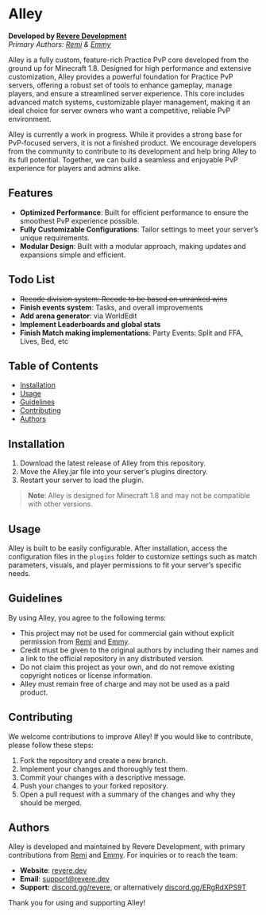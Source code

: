# Alley

**Developed by [Revere Development](https://www.revere.dev)**  
*Primary Authors: [Remi](https://github.com/hmRemi) & [Emmy](https://github.com/hmEmmy)*

Alley is a fully custom, feature-rich Practice PvP core developed from the ground up for Minecraft 1.8. Designed for high performance and extensive customization, Alley provides a powerful foundation for Practice PvP servers, offering a robust set of tools to enhance gameplay, manage players, and ensure a streamlined server experience. This core includes advanced match systems, customizable player management, making it an ideal choice for server owners who want a competitive, reliable PvP environment.

Alley is currently a work in progress. While it provides a strong base for PvP-focused servers, it is not a finished product. We encourage developers from the community to contribute to its development and help bring Alley to its full potential. Together, we can build a seamless and enjoyable PvP experience for players and admins alike.

## Features

- **Optimized Performance**: Built for efficient performance to ensure the smoothest PvP experience possible.
- **Fully Customizable Configurations**: Tailor settings to meet your server’s unique requirements.
- **Modular Design**: Built with a modular approach, making updates and expansions simple and efficient.

## Todo List

- ~~Recode division system: Recode to be based on unranked wins~~
- **Finish events system**: Tasks, and overall improvements
- **Add arena generator**: via WorldEdit
- **Implement Leaderboards and global stats**
- **Finish Match making implementations**: Party Events: Split and FFA, Lives, Bed, etc

## Table of Contents

- [Installation](#installation)
- [Usage](#usage)
- [Guidelines](#guidelines)
- [Contributing](#contributing)
- [Authors](#authors)

## Installation

1. Download the latest release of Alley from this repository.
2. Move the Alley.jar file into your server’s plugins directory.
3. Restart your server to load the plugin.

> **Note**: Alley is designed for Minecraft 1.8 and may not be compatible with other versions.

## Usage

Alley is built to be easily configurable. After installation, access the configuration files in the `plugins` folder to customize settings such as match parameters, visuals, and player permissions to fit your server’s specific needs.

## Guidelines

By using Alley, you agree to the following terms:

- This project may not be used for commercial gain without explicit permission from [Remi](https://github.com/hmRemi) and [Emmy](https://github.com/hmEmmy).
- Credit must be given to the original authors by including their names and a link to the official repository in any distributed version.
- Do not claim this project as your own, and do not remove existing copyright notices or license information.
- Alley must remain free of charge and may not be used as a paid product.

## Contributing

We welcome contributions to improve Alley! If you would like to contribute, please follow these steps:

1. Fork the repository and create a new branch.
2. Implement your changes and thoroughly test them.
3. Commit your changes with a descriptive message.
4. Push your changes to your forked repository.
5. Open a pull request with a summary of the changes and why they should be merged.

## Authors

Alley is developed and maintained by Revere Development, with primary contributions from [Remi](https://github.com/hmRemi) and [Emmy](https://github.com/hmEmmy). For inquiries or to reach the team:

- **Website**: [revere.dev](https://www.revere.dev)
- **Email**: [support@revere.dev](mailto:support@revere.dev)
- **Support:** [discord.gg/revere](https://discord.gg/revere), or alternatively [discord.gg/ERgRdXPS9T](https://discord.gg/ERgRdXPS9T)

Thank you for using and supporting Alley!
